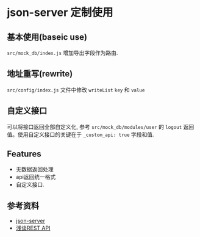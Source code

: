 # json-server 定制使用

## 基本使用(baseic use)

`src/mock_db/index.js` 增加导出字段作为路由.

## 地址重写(rewrite)

`src/config/index.js` 文件中修改 `writeList` `key` 和 `value`

## 自定义接口

可以将接口返回全部自定义化, 参考 `src/mock_db/modules/user` 的 `logout` 返回值。使用自定义接口的关键在于 `_custom_api: true` 字段和值.


## Features

+ 无数据返回处理
+ api返回统一格式
+ 自定义接口.

## 参考资料

+ [json-server](https://github.com/typicode/json-server)
+ [浅谈REST API](https://www.cnblogs.com/ibrahim/p/REST-API.html)